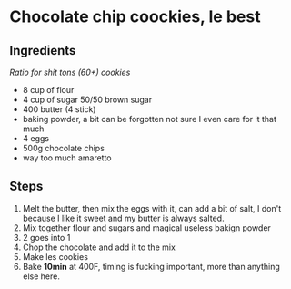 # Chocolate chip coockies, le best

## Ingredients
_Ratio for shit tons (60+) cookies_
- 8 cup of flour
- 4 cup of sugar 50/50 brown sugar
- 400 butter (4 stick)
- baking powder, a bit can be forgotten not sure I even care for it that much
- 4 eggs
- 500g chocolate chips
- way too much amaretto

## Steps
1. Melt the butter, then mix the eggs with it, can add a bit of salt, I don't because I like it sweet and my butter is always salted.
2. Mix together flour and sugars and magical useless bakign powder
3. 2 goes into 1
4. Chop the chocolate and add it to the mix
5. Make les cookies
6. Bake **10min** at 400F, timing is fucking important, more than anything else here.
